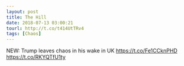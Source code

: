 ```yaml
---
layout: post
title: The Hill
date: 2018-07-13 03:00:21
tourl: http://t.co/t414UtTRv4
tags: [Chaos]
---
```

NEW: Trump leaves chaos in his wake in UK https://t.co/Fe1CCknPHD https://t.co/RKYQTfU1ty